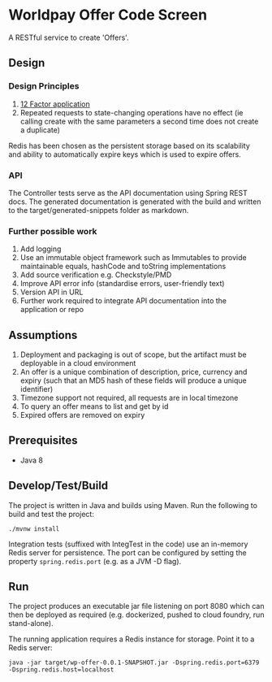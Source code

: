 # Worldpay Offer Code Screen

A RESTful service to create 'Offers'.

## Design

### Design Principles

1. [12 Factor application](https://12factor.net/)
1. Repeated requests to state-changing operations have no effect (ie calling create with the same parameters a second time does not create a duplicate)

Redis has been chosen as the persistent storage based on its scalability and ability to automatically expire keys which is used to expire offers.

### API

The Controller tests serve as the API documentation using Spring REST docs. The generated documentation is generated with the build and written to the target/generated-snippets folder as markdown.


### Further possible work

1. Add logging
1. Use an immutable object framework such as Immutables to provide maintainable equals, hashCode and toString implementations
1. Add source verification e.g. Checkstyle/PMD
1. Improve API error info (standardise errors, user-friendly text)
1. Version API in URL
1. Further work required to integrate API documentation into the application or repo

## Assumptions

1. Deployment and packaging is out of scope, but the artifact must be deployable in a cloud environment
1. An offer is a unique combination of description, price, currency and expiry (such that an MD5 hash of these fields will produce a unique identifier)
1. Timezone support not required, all requests are in local timezone
1. To query an offer means to list and get by id
1. Expired offers are removed on expiry

## Prerequisites

* Java 8

## Develop/Test/Build

The project is written in Java and builds using Maven. Run the following to build and test the project:

```
./mvnw install
```

Integration tests (suffixed with IntegTest in the code) use an in-memory Redis server for persistence. The port can be configured by setting the property `spring.redis.port` (e.g. as a JVM -D flag).



## Run

The project produces an executable jar file listening on port 8080 which can then be deployed as required (e.g. dockerized, pushed to cloud foundry, run stand-alone).

The running application requires a Redis instance for storage. Point it to a  Redis server:

```
java -jar target/wp-offer-0.0.1-SNAPSHOT.jar -Dspring.redis.port=6379 -Dspring.redis.host=localhost
```